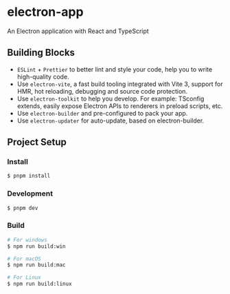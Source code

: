 # electron-app

An Electron application with React and TypeScript

## Building Blocks

- `ESLint` + `Prettier` to better lint and style your code, help you to write high-quality code.
- Use `electron-vite`, a fast build tooling integrated with Vite 3, support for HMR, hot reloading, debugging and source code protection.
- Use `electron-toolkit` to help you develop. For example: TSconfig extends, easily expose Electron APIs to renderers in preload scripts, etc.
- Use `electron-builder` and pre-configured to pack your app.
- Use `electron-updater` for auto-update, based on electron-builder.

## Project Setup

### Install

```bash
$ pnpm install
```

### Development

```bash
$ pnpm dev
```

### Build

```bash
# For windows
$ npm run build:win

# For macOS
$ npm run build:mac

# For Linux
$ npm run build:linux
```
